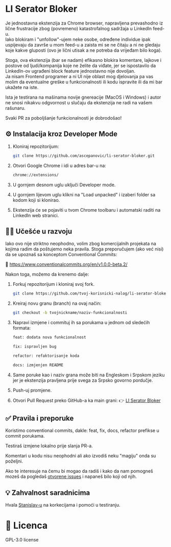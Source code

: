 # LI Serator Bloker

Je jednostavna ekstenzija za Chrome browser, napravljena prevashodno iz lične frustracije zbog (povremeno) katastrofalnog sadržaja u LinkedIn feed-u.  
Iako blokiram i "unfollow"-ujem neke osobe, određene individue ipak uspijevaju da završe u mom feed-u a zaista mi se ne čitaju a ni ne gledaju koje kakve gluposti (ovo je lični utisak a ne potreba da vrijeđam bilo koga).

Stoga, ova ekstenzija (bar se nadam) efikasno blokira komentare, lajkove i postove od ljudi/kompanija koje ne želite da viđate, jer se ispostavilo da LinkedIn-ov ugrađeni block feature jednostavno nije dovoljan.  
Ja nisam Frontend programer a ni UI nije oblast mog djelovanja pa vas molim da eventualne greške u funkcionalnosti ili kodu ispravite ili da mi bar ukažete na iste.

Ista je testirana na mašinama novije gnereacije (MacOS i Windows) i autor ne snosi nikakvu odgvornost u slučaju da ekstenzija ne radi na vašem rašunaru.

Svaki PR za poboljšanje funkcionalnosti je dobrodošao!

## ⚙️ Instalacija kroz Developer Mode

1. Kloniraj repozitorijum:
   ```bash
   git clone https://github.com/ascepanovic/li-serator-bloker.git

2. Otvori Google Chrome i idi u adres bar-u na:
    ```bash
   chrome://extensions/

3. U gornjem desnom uglu uključi Developer mode.

4. U gornjem lijevom uglu klikni na "Load unpacked" i izaberi folder sa kodom koji si klonirao.

5. Ekstenzija će se pojaviti u tvom Chrome toolbaru i automatski raditi na LinkedIn web stranici.

## 🧑‍💻 Učešće u razvoju

Iako ovo nije striktno neophodno, volim zbog komercijalnih projekata na kojima radim da poštujemo neka pravila.
Stoga preporučujem (ako već nisi) da se upoznaš sa konceptom Conventional Commits:

🔗 https://www.conventionalcommits.org/en/v1.0.0-beta.2/



Nakon toga, možemo da krenemo dalje:

1. Forkuj repozitorijum i kloniraj svoj fork.
    ```bash 
    git clone https://github.com/tvoj-korisnicki-nalog/li-serator-bloker.git
   
2. Kreiraj novu granu (branch) na ovaj način:
    ```bash 
    git checkout -b tvojnickname/naziv-funkcionalnosti
   
3. Napravi izmjene i commituj ih sa porukama u jednom od sledećih formata:
    ```bash 
    feat: dodata nova funkcionalnost

    fix: ispravljen bug

    refactor: refaktorisanje koda

    docs: izmjenjen README
   
4. Same poruke kao i naziv grana može biti na Engleskom i Srpskom jeziku jer je ekstenzija pravljena prije svega za Srpsko govorno pordučje.

5. Push-uj promjene.

6. Otvori Pull Request preko GitHub-a ka main grani:
   👉 [LI Serator Bloker](https://github.com/ascepanovic/li-serator-bloker)

## ✅ Pravila i preporuke

Koristimo conventional commits, dakle: feat, fix, docs, refactor prefikse u commit porukama.

Testiraš izmjene lokalno prije slanja PR-a.

Komentari u kodu nisu neophodni ali ako izvodiš neku "magiju" onda su poželjni.

Ako te interesuje na čemu bi mogao da radiš i kako da nam pomogneš mozeš da pogledaš [otvorene issues](https://github.com/ascepanovic/li-serator-bloker/issues) i napaneš bilo koji od njih.


## 💡 Zahvalnost saradnicima

Hvala [Stanislav-u](https://www.linkedin.com/in/stanislavmanovic/) na korkecijama i pomoći u testiranju.


# 📄 Licenca

 GPL-3.0 license
